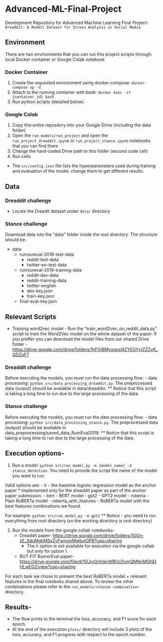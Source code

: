 # Advanced-ML-Final-Project
Development Repository for Advanced Machine Learning Final Project-
`Dreaddit: A Reddit Dataset for Stress Analysis in Social Media`

## Environment
There are two environments that you can run this project scripts through: local Docker container or Google Colab notebook 
### Docker Container
1. Create the requested environment using docker-compose: `docker-compose up -d`
2. Attach to the running container with bash: `docker exec -it {container_id} bash`
3. Run python scripts (detailed below)
### Google Colab
1. Copy this entire repository into your Google Drive (including the data folder)
2. Open the `run_models/run_project` and open the `run_project_dreaddit.ipynb` or `run_project_stance.ipynb` notebooks that you can find there.
3. Change the hard-coded Drive path to this folder (second code cell)
4. Run cells

* The `src/config.json` file lists the hyperparameters used during training and evaluation of the model, change them to get different results.

## Data
### Dreaddit challenge
- Locate the Dreadit dataset under `data/` directory

### Stance challenge
Download data into the "data" folder inside the root directory. 
The structure should be:
- data
    - rumoureval-2019-test-data
        - reddit-test-data
        - twitter-en-test-data
    - rumoureval-2019-training-data
        - reddit-dev-data
        - reddit-training-data
        - twitter-english
        - dev-key.json
        - train-key.json
    - final-eval-key.json

## Relevant Scripts
- Training word2vec model - Run the "train_word2vec_on_reddit_data.py" script to train the Word2Vec model on the whole dataset of the paper.
If you preffer you can download the model files from our shared Drive folder - https://drive.google.com/drive/folders/1hFGjBMyxqosI4ZYEGYvtZZZvK_QDZoF7

### Dreaddit challenge
Before executing the models, you must run the data processing flow:
    - data processing: `python src/data_processing_dreaddit.py`. 
The preprocessed data (output) should be available in data/dreaddin.
** Notice that this script is taking a long time to run due to the large processing of the data.

### Stance challenge
Before executing the models, you must run the data processing flow:
    - data processing: `python src/data_processing_stance.py`. 
The preprocessed data (output) should be available in data_preprocessing/saved_data_RumEval2019.
** Notice that this script is taking a long time to run due to the large processing of the data.

## Execution options- 
1. Run a model: `python src/run_model.py -m {model_name} -d stance_detection`. You need to provide the script the name of the model you want to run.

Valid options are:
    - lr - the baseline logistic regression model as the anchor paper
        * Implemented only for the dreaddit paper as part of the anchor paper submission.
    - bert - BERT model
    - gpt2 - GPT2 model
    - roberta - Plain RoBERTa model
    - roberta_with_features - RoBERTa model with the best features combinations we found.

For example: `python src/run_model.py -m gpt2`
** Notice - you need to run everything from root directory (so the working directory is root directory)

2. Run the models from the google collab notebooks-
    - Dreaddit paper- https://drive.google.com/drive/folders/1GGn-zE_XduMgbMSxZyFwnoixMwbutGP8?usp=sharing
        * The lr option is not available for execution via the google collab but only for option 1.
    - BUT-FIT RumorEval paper- https://drive.google.com/file/d/15UrcGrhVerWBOcDvmQMNnMGhEtHLwEG2/view?usp=sharing 

For each task we chose to present the best RoBERTa model + relevant features in the final noteboks shared above.
To review the other combinations please refer to the `run_models/<chosen combination>` directory.
## Results-
- The flow prints to the terminal the loss, accuracy, and F1 score for each epoch.
- At the end of the execution `plots/` directory will include 3 plots of the loss, accuracy, and F1 progress with respect to the epoch number. 